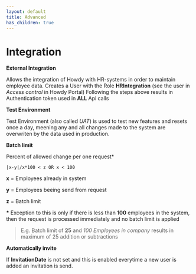 ```yaml
---
layout: default
title: Advanced
has_children: true
---
```


# Integration

**External Integration**

Allows the integration of Howdy with HR-systems in order to maintain employee data.
Creates a User with the Role **HRIntegration** (see the user in *Access control* in Howdy Portal)
Following the steps above results in Authentication token used in **ALL** Api calls

**Test Environment**

Test Environment (also called *UAT*) is used to test new features and resets once a day, meening any and all changes made to the system are overwriten by the data used in production.

**Batch limit**

Percent of allowed change per one request*

`|x-y|/x*100 < z OR x < 100`

**x** = Employees already in system

**y** = Employees beeing send from request

**z** = Batch limit

**\*** Exception to this is only if there is less than **100** employees in the system, then the request is processed immediately and no batch limit is applied


> E.g. Batch limit of **25** and *100 Employees in company* results in maximum of 25 addition or subtractions


**Automatically invite**

If **InvitationDate** is not set and this is enabled everytime a new user is added an invitation is send.